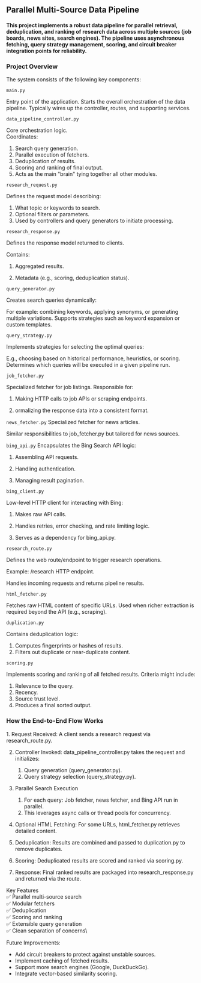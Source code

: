 <h2>Parallel Multi-Source Data Pipeline</h2>

<h4>
This project implements a robust data pipeline for parallel retrieval, deduplication, and ranking of research data across multiple sources (job boards, news sites, search engines). The pipeline uses asynchronous fetching, query strategy management, scoring, and circuit breaker integration points for reliability.
</h4>


<h3>Project Overview</h3>
The system consists of the following key components:

```main.py```

Entry point of the application.
Starts the overall orchestration of the data pipeline.
Typically wires up the controller, routes, and supporting services.

```data_pipeline_controller.py```

Core orchestration logic.\
Coordinates:
1. Search query generation.
2. Parallel execution of fetchers.
3. Deduplication of results.
4. Scoring and ranking of final output.
5. Acts as the main "brain" tying together all other modules.

```research_request.py```

Defines the request model describing:
1. What topic or keywords to search.
2. Optional filters or parameters.
3. Used by controllers and query generators to initiate processing.

```research_response.py```

Defines the response model returned to clients.

Contains:

1. Aggregated results.

2. Metadata (e.g., scoring, deduplication status).

```query_generator.py```

Creates search queries dynamically:

For example: combining keywords, applying synonyms, or generating multiple variations.
Supports strategies such as keyword expansion or custom templates.

```query_strategy.py```

Implements strategies for selecting the optimal queries:

E.g., choosing based on historical performance, heuristics, or scoring.
Determines which queries will be executed in a given pipeline run.

```job_fetcher.py```

Specialized fetcher for job listings. Responsible for:
1. Making HTTP calls to job APIs or scraping endpoints.

2. ormalizing the response data into a consistent format.

```news_fetcher.py```
Specialized fetcher for news articles.

Similar responsibilities to job_fetcher.py but tailored for news sources.

```bing_api.py```
Encapsulates the Bing Search API logic:

1. Assembling API requests.

2. Handling authentication.

3. Managing result pagination.

```bing_client.py```

Low-level HTTP client for interacting with Bing:

1. Makes raw API calls.

2. Handles retries, error checking, and rate limiting logic.

3. Serves as a dependency for bing_api.py.

```research_route.py```

Defines the web route/endpoint to trigger research operations.

Example:  /research HTTP endpoint.

Handles incoming requests and returns pipeline results.

```html_fetcher.py```

Fetches raw HTML content of specific URLs.
Used when richer extraction is required beyond the API (e.g., scraping).

```duplication.py```

Contains deduplication logic:

1. Computes fingerprints or hashes of results.
2. Filters out duplicate or near-duplicate content.

```scoring.py```

Implements scoring and ranking of all fetched results.
Criteria might include:

1. Relevance to the query.
2. Recency.
3. Source trust level.
4. Produces a final sorted output.

<h3>How the End-to-End Flow Works</h3>
1. Request Received: A client sends a research request via research_route.py.

2. Controller Invoked: data_pipeline_controller.py takes the request and initializes:
   1. Query generation (query_generator.py).
   2. Query strategy selection (query_strategy.py).
   
3. Parallel Search Execution
   1. For each query: Job fetcher, news fetcher, and Bing API run in parallel.
   2. This leverages async calls or thread pools for concurrency.

4. Optional HTML Fetching: For some URLs, html_fetcher.py retrieves detailed content.

5. Deduplication: Results are combined and passed to duplication.py to remove duplicates.
6. Scoring: Deduplicated results are scored and ranked via scoring.py.

7. Response: Final ranked results are packaged into research_response.py and returned via the route.

Key Features\
✅ Parallel multi-source search\
✅ Modular fetchers\
✅ Deduplication\
✅ Scoring and ranking\
✅ Extensible query generation\
✅ Clean separation of concerns\


Future Improvements:
- Add circuit breakers to protect against unstable sources.
- Implement caching of fetched results.
- Support more search engines (Google, DuckDuckGo).
- Integrate vector-based similarity scoring.